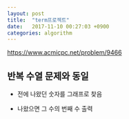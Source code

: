 ```yaml
---
layout: post
title:  "term프로젝트"
date:   2017-11-10 00:27:03 +0900
categories: algorithm
---
```


<https://www.acmicpc.net/problem/9466>

## 반복 수열 문제와 동일

- 전에 나왔던 숫자를 그래프로 찾음

- 나왔으면 그 수의 번째 수 출력


	